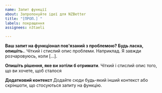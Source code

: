 ```yaml
---
name: Запит функції
about: Запропонуйте ідеї для NZBetter
title: "[ПРОП.] "
labels: покращення
assignees: n3taeli

---
```


**Ваш запит на функціонал пов'язаний з проблемою? Будь ласка, опишіть.**.
Чіткий і стислий опис проблеми. Наприклад. Я завжди розчаровуюсь, коли [...].

**Опишіть рішення, яке ви хотіли б отримати**.
Чіткий і стислий опис того, що ви хочете, щоб сталося

**Додатковий контекст**
Додайте сюди будь-який інший контекст або скріншоти, що стосуються запиту на функцію.
